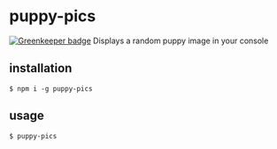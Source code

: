 # puppy-pics

[![Greenkeeper badge](https://badges.greenkeeper.io/ezekeal/puppy-pics.svg)](https://greenkeeper.io/)
Displays a random puppy image in your console

## installation

`$ npm i -g puppy-pics`

## usage

`$ puppy-pics`
